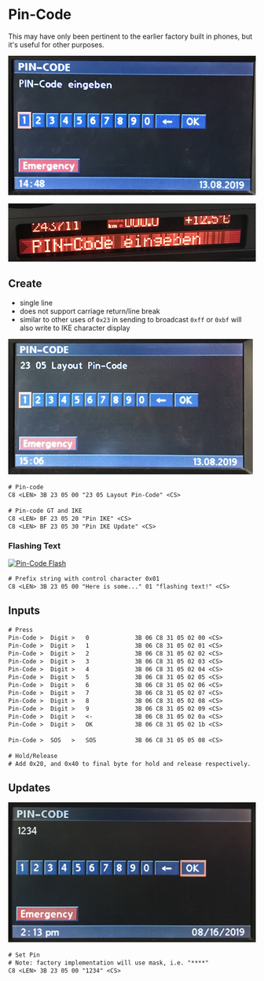 
# Pin-Code

This may have only been pertinent to the earlier factory built in phones, but it's useful for other purposes.

![BMBT Pin-Code Example](pin/IMG_2715.JPG)

![IKE Pin-Code Example](pin/IMG_2716.JPG)


## Create

- single line
- does not support carriage return/line break
- similar to other uses of `0x23` in sending to broadcast `0xff` or `0xbf` will also write to IKE character display

![Create Pin-Code Layout](pin/IMG_2721.JPG)

	# Pin-code
	C8 <LEN> 3B 23 05 00 "23 05 Layout Pin-Code" <CS>

	# Pin-code GT and IKE
	C8 <LEN> BF 23 05 20 "Pin IKE" <CS>
	C8 <LEN> BF 23 05 30 "Pin IKE Update" <CS>

### Flashing Text

[![Pin-Code Flash](http://img.youtube.com/vi/ZQdGoz0Pd7c/0.jpg)](https://www.youtube.com/watch?v=ZQdGoz0Pd7c)

    # Prefix string with control character 0x01
    C8 <LEN> 3B 23 05 00 "Here is some..." 01 "flashing text!" <CS>


## Inputs

    # Press
    Pin-Code >  Digit >   0             3B 06 C8 31 05 02 00 <CS>
    Pin-Code >  Digit >   1             3B 06 C8 31 05 02 01 <CS>
    Pin-Code >  Digit >   2             3B 06 C8 31 05 02 02 <CS>
    Pin-Code >  Digit >   3             3B 06 C8 31 05 02 03 <CS>
    Pin-Code >  Digit >   4             3B 06 C8 31 05 02 04 <CS>
    Pin-Code >  Digit >   5             3B 06 C8 31 05 02 05 <CS>
    Pin-Code >  Digit >   6             3B 06 C8 31 05 02 06 <CS>
    Pin-Code >  Digit >   7             3B 06 C8 31 05 02 07 <CS>
    Pin-Code >  Digit >   8             3B 06 C8 31 05 02 08 <CS>
    Pin-Code >  Digit >   9             3B 06 C8 31 05 02 09 <CS>
    Pin-Code >  Digit >   <-            3B 06 C8 31 05 02 0a <CS>
    Pin-Code >  Digit >   OK            3B 06 C8 31 05 02 1b <CS>

    Pin-Code >  SOS   >   SOS           3B 06 C8 31 05 05 08 <CS>

    # Hold/Release
    # Add 0x20, and 0x40 to final byte for hold and release respectively.


## Updates

![Enter PIN](pin/IMG_2772.JPG)


    # Set Pin
    # Note: factory implementation will use mask, i.e. "****"
    C8 <LEN> 3B 23 05 00 "1234" <CS>
